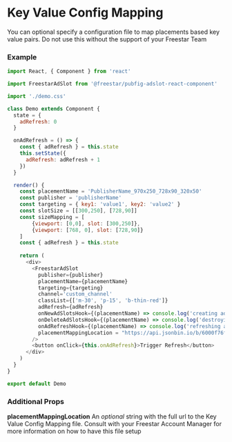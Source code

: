 # Key Value Config Mapping

You can optional specify a configuration file to map placements based key value pairs. Do not use this without the support of your Freestar Team 

### Example

```js
import React, { Component } from 'react'

import FreestarAdSlot from '@freestar/pubfig-adslot-react-component'

import './demo.css'

class Demo extends Component {
  state = {
    adRefresh: 0
  }

  onAdRefresh = () => {
    const { adRefresh } = this.state
    this.setState({
      adRefresh: adRefresh + 1
    })
  }

  render() {
    const placementName = 'PublisherName_970x250_728x90_320x50'
    const publisher = 'publisherName'
    const targeting = { key1: 'value1', key2: 'value2' }
    const slotSize = [[300,250], [728,90]]
    const sizeMapping = [
        {viewport: [0,0], slot: [300,250]},
        {viewport: [768, 0], slot: [728,90]}
    ]
    const { adRefresh } = this.state
    
    return (
      <div>
        <FreestarAdSlot
          publisher={publisher}
          placementName={placementName}
          targeting={targeting}
          channel='custom_channel'
          classList={['m-30', 'p-15', 'b-thin-red']}
          adRefresh={adRefresh}
          onNewAdSlotsHook={(placementName) => console.log('creating ad', placementName)}
          onDeleteAdSlotsHook={(placementName) => console.log('destroying ad', placementName)}
          onAdRefreshHook={(placementName) => console.log('refreshing ad', placementName)}
          placementMappingLocation = "https://api.jsonbin.io/b/6000f76fe31fbc3bdef3d725/1"
        />
        <button onClick={this.onAdRefresh}>Trigger Refresh</button>
      </div>
    )
  }
}

export default Demo
```

### Additional Props
**placementMappingLocation**
An *optional* string with the full url to the Key Value Config Mapping file. Consult with your Freestar Account Manager for more information on how to have this file setup
